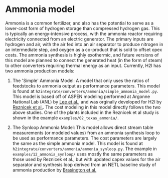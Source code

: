 # Ammonia model

Ammonia is a common fertilizer, and also has the potential to serve as a lower-cost form of hydrogen storage than compressed hydrogen gas. This is typically an energy-intensive process, with the ammonia reactor requiring electricity connected from an electric generator. The primary inputs are hydrogen and air, with the air fed into an air separator to produce nitrogen in an intermediate step, and oxygen as a co-product that is sold to offset opex costs. The ammonia synthesis is highly exothermic, and future versions of this model are planned to connect the generated heat (in the form of steam) to other converters requiring thermal energy as an input. Currently, H2I has two ammonia production models:

1. The 'Simple' Ammonia Model: A model that only uses the ratios of feedstocks to ammonia output as performance parameters. This model is found at `h2integrate/converters/ammonia/simple_ammonia_model.py`. This model is based off of ASPEN modeling performed at Argonne National Lab (ANL) by [Lee et al.](https:/doi.org/10.1039/d2gc00843b), and was orginally developed for H2I by [Reznicek et al.](https://doi.org/10.1016/j.crsus.2025.100338). The cost modeling in this model directly follows the two above studies. One of the plants included in the Reznicek et al study is shown in the example `examples/02_texas_ammonia/`.

2. The Synloop Ammonia Model: This model allows direct stream table measurements (or modeled values) from an ammonia synthesis loop to be used as performance parameters. The cost parameters are largely the same as the simple ammonia model. This model is found at `h2integrate/converters/ammonia/ammonia_synloop.py`. The example in `examples/12_ammonia_synloop/` uses mostly the same parameters as those used by Reznicek et al., but with updated capex values for the air separator and synthesis loop derived from an NETL baseline study of ammonia production by [Brasington et al.](https://doi.org/10.2172/1515254)
